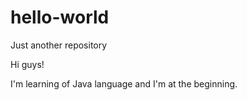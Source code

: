 # hello-world
Just another repository

Hi guys!

I'm learning of Java language and I'm at the beginning.

